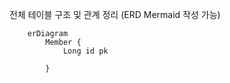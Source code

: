 전체 테이블 구조 및 관계 정리 (ERD Mermaid 작성 가능)

```mermaid
    erDiagram
        Member {
            Long id pk
            
        }
```